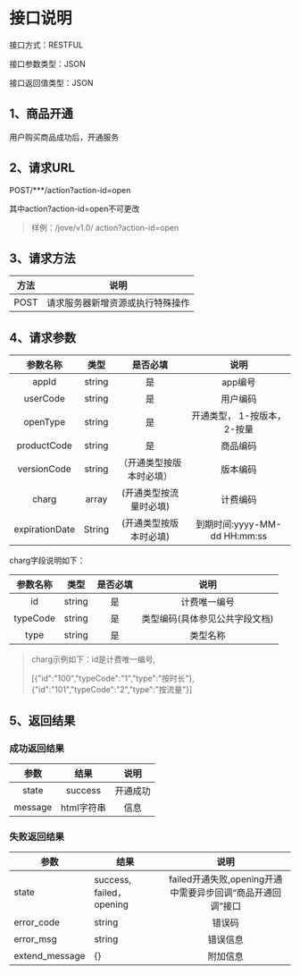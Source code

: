 # 接口说明

接口方式：RESTFUL

接口参数类型：JSON

接口返回值类型：JSON

## 1、商品开通

用户购买商品成功后，开通服务



## 2、请求URL

POST/***/action?action-id=open

其中action?action-id=open不可更改

> 样例：/jove/v1.0/ action?action-id=open
>

## 3、请求方法

| 方法 | 说明                             |
| ---- | -------------------------------- |
| POST | 请求服务器新增资源或执行特殊操作 |

## 4、请求参数

|    参数名称    |  类型  |         是否必填         |             说明             |
| :------------: | :----: | :----------------------: | :--------------------------: |
|     appId      | string |            是            |           app编号            |
|    userCode    | string |            是            |           用户编码           |
|    openType    | string |            是            | 开通类型， 1-按版本，2-按量  |
|  productCode   | string |            是            |           商品编码           |
|  versionCode   | string | （开通类型按版本时必填） |           版本编码           |
|     charg      | array  |  (开通类型按流量时必填)  |           计费编码           |
| expirationDate | String |  (开通类型按版本时必填)  | 到期时间:yyyy-MM-dd HH:mm:ss |



charg字段说明如下：

| 参数名称 |  类型  | 是否必填 |              说明              |
| :------: | :----: | :------: | :----------------------------: |
|    id    | string |    是    |          计费唯一编号          |
| typeCode | string |    是    | 类型编码(具体参见公共字段文档) |
|   type   | string |    是    |            类型名称            |

> 
>
> charg示例如下：id是计费唯一编号,
>
> [{"id":"100","typeCode":"1","type":"按时长"},{"id":"101","typeCode":"2","type":"按流量"}]

## 5、返回结果

### 成功返回结果

|  参数   |    结果    |   说明   |
| :-----: | :--------: | :------: |
|  state  |  success   | 开通成功 |
| message | html字符串 |   信息   |

### 失败返回结果

| 参数           | 结果                     |                            说明                            |
| -------------- | ------------------------ | :--------------------------------------------------------: |
| state          | success, failed，opening | failed开通失败,opening开通中需要异步回调“商品开通回调”接口 |
| error_code     | string                   |                           错误码                           |
| error_msg      | string                   |                          错误信息                          |
| extend_message | {}                       |                          附加信息                          |

